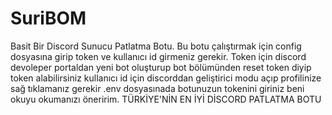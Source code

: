 # SuriBOM
Basit Bir Discord Sunucu Patlatma Botu.
Bu botu çalıştırmak için config dosyasına girip token ve kullanıcı id girmeniz gerekir. Token için discord devoleper portaldan yeni bot oluşturup bot bölümünden reset token diyip token alabilirsiniz kullanıcı id için discorddan geliştirici modu açıp profilinize sağ tıklamanız gerekir .env dosyasınada botunuzun tokenini giriniz beni okuyu okumanızı öneririm.
TÜRKİYE'NİN EN İYİ DİSCORD PATLATMA BOTU
